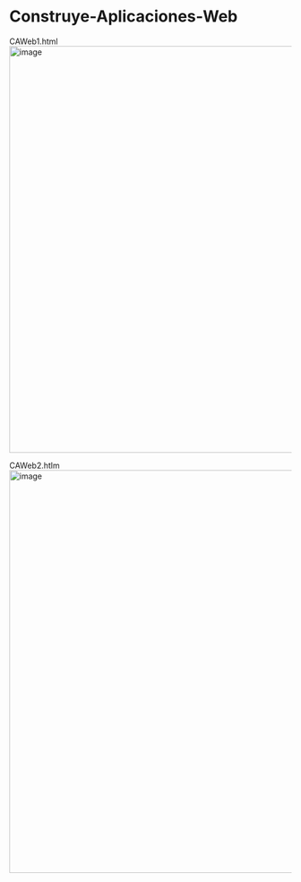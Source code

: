 # Construye-Aplicaciones-Web


CAWeb1.html
<img width="573" height="726" alt="image" src="https://github.com/user-attachments/assets/72dfde5f-ed66-43b1-a28e-c2b4d879b88f" />

CAWeb2.htlm
<img width="1342" height="719" alt="image" src="https://github.com/user-attachments/assets/7d893007-1761-457d-9e1f-2ed1301300b0" />

